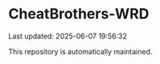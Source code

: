 # CheatBrothers-WRD

Last updated: 2025-06-07 19:56:32

This repository is automatically maintained.
